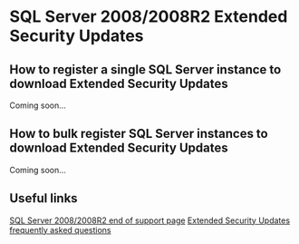 # SQL Server 2008/2008R2 Extended Security Updates

## How to register a single SQL Server instance to download Extended Security Updates
Coming soon...

## How to bulk register SQL Server instances to download Extended Security Updates
Coming soon...

## Useful links
[SQL Server 2008/2008R2 end of support page](https://aka.ms/sqleos)
[Extended Security Updates frequently asked questions](https://aka.ms/sqleosfaq)
